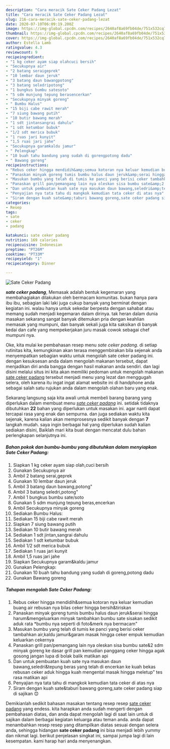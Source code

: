 ```yaml
---
description: "Cara meracik Sate Ceker Padang Lezat"
title: "Cara meracik Sate Ceker Padang Lezat"
slug: 216-cara-meracik-sate-ceker-padang-lezat
date: 2020-07-10T06:09:19.200Z
image: https://img-global.cpcdn.com/recipes/2640af8a69fb04de/751x532cq70/sate-ceker-padang-foto-resep-utama.jpg
thumbnail: https://img-global.cpcdn.com/recipes/2640af8a69fb04de/751x532cq70/sate-ceker-padang-foto-resep-utama.jpg
cover: https://img-global.cpcdn.com/recipes/2640af8a69fb04de/751x532cq70/sate-ceker-padang-foto-resep-utama.jpg
author: Estella Lamb
ratingvalue: 4.3
reviewcount: 9
recipeingredient:
- "1 kg ceker ayam siap olahcuci bersih"
- "Secukupnya air"
- "2 batang seraigeprek"
- "10 lembar daun jeruk"
- "3 batang daun bawangpotong"
- "3 batang seledripotong"
- "1 bungkus bumbu satesoto"
- "5 sdm munjung tepung berasencerkan"
- "Secukupnya minyak goreng"
- " Bumbu Halus"
- "15 biji cabe rawit merah"
- "7 siung bawang putih"
- "10 butir bawang merah"
- "1 sdt jintansangrai dahulu"
- "1 sdt ketumbar bubuk"
- "1/2 sdt merica bubuk"
- "1 ruas jari kunyit"
- "1,5 ruas jari jahe"
- "Secukupnya garamkaldu jamur"
- " Pelengkap"
- "10 buah tahu bandung yang sudah di gorengpotong dadu"
- " Bawang goreng"
recipeinstructions:
- "Rebus ceker hingga mendidih&amp;semua kotoran nya keluar kemudian buang air rebusan nya bilas ceker hingga bersih&amp;tiriskan"
- "Panaskan minyak goreng tumis bumbu halus daun jeruk&amp;serai hingga harum&amp;mengeluarkan minyak tambahkan bumbu sate sisakan sedikit aduk rata *bumbu nya seperti di foto&amp;merk nya bermacam&#34;"
- "Masukan bumbu yang telah di tumis ke panci yang berisi ceker tambahkan air,kaldu jamur&amp;garam masak hingga ceker empuk kemudian keluarkan cekernya"
- "Panaskan grill pan/pemangang lain nya oleskan sisa bumbu sate&amp;2 sdm minyak goreng ke dasar grill pan kemudian panggang ceker hingga agak gosong jangan lupa di bolak balik matikan api"
- "Dan untuk pembuatan kuah sate nya masukan daun bawang,seledri&amp;tepung beras yang telah di encerkan ke kuah bekas rebusan ceker aduk hingga kuah mengental masak hingga meletup&#34; tes rasa matikan api"
- "Penyajian nya tata tahu di mangkok kemudian tata ceker di atas nya"
- "Siram dengan kuah sate&amp;taburi bawang goreng,sate ceker padang siap di sajikan 😊"
categories:
- Resep
tags:
- sate
- ceker
- padang

katakunci: sate ceker padang 
nutrition: 169 calories
recipecuisine: Indonesian
preptime: "PT26M"
cooktime: "PT33M"
recipeyield: "1"
recipecategory: Dinner

---
```



![Sate Ceker Padang](https://img-global.cpcdn.com/recipes/2640af8a69fb04de/751x532cq70/sate-ceker-padang-foto-resep-utama.jpg)

<b><i>sate ceker padang</i></b>, Memasak adalah bentuk kegemaran yang membahagiakan dilakukan oleh bermacam komunitas. bukan hanya para ibu ibu, sebagian laki laki juga cukup banyak yang berminat dengan kegiatan ini. walau hanya untuk sekedar berpesta dengan sahabat atau memang sudah menjadi kegemaran dalam dirinya. tak heran dalam dunia masakan sekarang sangat banyak ditemukan pria dengan keahlian memasak yang mumpuni, dan banyak sekali juga kita saksikan di banyak kedai dan cafe yang mempekerjakan juru masak cowok sebagai chef mumpuni nya.



Oke, kita mulai ke pembahasan resep menu <i>sate ceker padang</i>. di setiap rutinitas kita, kemungkinan akan terasa menggembirakan bila sejenak anda menyempatkan sebagian waktu untuk mengolah sate ceker padang ini. dengan kesuksesan anda dalam mengolah makanan tersebut, dapat menjadikan diri anda bangga dengan hasil makanan anda sendiri. dan lagi disini melalui situs ini kita akan memiliki pedoman untuk mengolah makanan <u>sate ceker padang</u> tersebut menjadi menu yang lezat dan menggugah selera, oleh karena itu ingat ingat alamat website ini di handphone anda sebagai salah satu rujukan anda dalam mengolah olahan baru yang enak.


Sekarang langsung saja kita awali untuk membeli barang barang yang diperlukan dalam membuat menu <u><i>sate ceker padang</i></u> ini. setidak tidaknya dibutuhkan <b>22</b> bahan yang diperlukan untuk masakan ini. agar nanti dapat tercapai rasa yang enak dan sempurna. dan juga sediakan waktu kita sejenak, karena kalian akan memprosesnya sedikit banyak dengan <b>7</b> langkah mudah. saya ingin berbagai hal yang diperlukan sudah kalian sediakan disini, Baiklah mari kita buat dengan mencatat dulu bahan perlengkapan selanjutnya ini.

<!--inarticleads1-->

##### Bahan pokok dan bumbu-bumbu yang dibutuhkan dalam menyiapkan Sate Ceker Padang:

1. Siapkan 1 kg ceker ayam siap olah,cuci bersih
1. Gunakan Secukupnya air
1. Ambil 2 batang serai,geprek
1. Gunakan 10 lembar daun jeruk
1. Ambil 3 batang daun bawang,potong&#34;
1. Ambil 3 batang seledri,potong&#34;
1. Ambil 1 bungkus bumbu sate/soto
1. Gunakan 5 sdm munjung tepung beras,encerkan
1. Ambil Secukupnya minyak goreng
1. Sediakan  Bumbu Halus:
1. Sediakan 15 biji cabe rawit merah
1. Siapkan 7 siung bawang putih
1. Sediakan 10 butir bawang merah
1. Sediakan 1 sdt jintan,sangrai dahulu
1. Sediakan 1 sdt ketumbar bubuk
1. Ambil 1/2 sdt merica bubuk
1. Sediakan 1 ruas jari kunyit
1. Ambil 1,5 ruas jari jahe
1. Siapkan Secukupnya garam&amp;kaldu jamur
1. Gunakan  Pelengkap:
1. Gunakan 10 buah tahu bandung yang sudah di goreng,potong dadu
1. Gunakan  Bawang goreng




<!--inarticleads2-->

##### Tahapan mengolah Sate Ceker Padang:

1. Rebus ceker hingga mendidih&amp;semua kotoran nya keluar kemudian buang air rebusan nya bilas ceker hingga bersih&amp;tiriskan
1. Panaskan minyak goreng tumis bumbu halus daun jeruk&amp;serai hingga harum&amp;mengeluarkan minyak tambahkan bumbu sate sisakan sedikit aduk rata *bumbu nya seperti di foto&amp;merk nya bermacam&#34;
1. Masukan bumbu yang telah di tumis ke panci yang berisi ceker tambahkan air,kaldu jamur&amp;garam masak hingga ceker empuk kemudian keluarkan cekernya
1. Panaskan grill pan/pemangang lain nya oleskan sisa bumbu sate&amp;2 sdm minyak goreng ke dasar grill pan kemudian panggang ceker hingga agak gosong jangan lupa di bolak balik matikan api
1. Dan untuk pembuatan kuah sate nya masukan daun bawang,seledri&amp;tepung beras yang telah di encerkan ke kuah bekas rebusan ceker aduk hingga kuah mengental masak hingga meletup&#34; tes rasa matikan api
1. Penyajian nya tata tahu di mangkok kemudian tata ceker di atas nya
1. Siram dengan kuah sate&amp;taburi bawang goreng,sate ceker padang siap di sajikan 😊




Demikianlah sedikit bahasan masakan tentang resep resep <u>sate ceker padang</u> yang endess. kita harapkan anda sudah mengerti dengan pembahasan diatas, dan anda dapat mengolah lagi di saat lain untuk di sajikan dalam berbagai kegiatan keluarga atau teman anda. anda dapat menambahkan resep resep yang ditampilkan diatas sesuai dengan selera anda, sehingga hidangan <b>sate ceker padang</b> ini bisa menjadi lebih yummy dan nikmat lagi. berikut penjelasan singkat ini, sampai jumpa lagi di lain kesempatan. kami harap hari anda menyenangkan.

